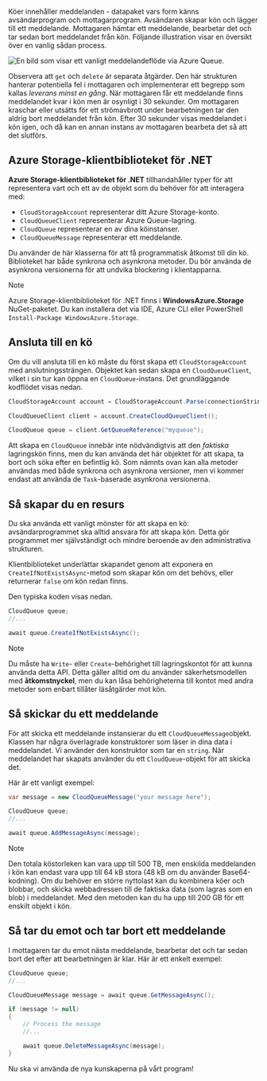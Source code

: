 Köer innehåller meddelanden - datapaket vars form känns avsändarprogram och mottagarprogram. Avsändaren skapar kön och lägger till ett meddelande. Mottagaren hämtar ett meddelande, bearbetar det och tar sedan bort meddelandet från kön. Följande illustration visar en översikt över en vanlig sådan process.

![En bild som visar ett vanligt meddelandeflöde via Azure Queue.](../media/6-message-flow.png)

Observera att `get` och `delete` är separata åtgärder. Den här strukturen hanterar potentiella fel i mottagaren och implementerar ett begrepp som kallas _leverans minst en gång_. När mottagaren får ett meddelande finns meddelandet kvar i kön men är osynligt i 30 sekunder. Om mottagaren kraschar eller utsätts för ett strömavbrott under bearbetningen tar den aldrig bort meddelandet från kön. Efter 30 sekunder visas meddelandet i kön igen, och då kan en annan instans av mottagaren bearbeta det så att det slutförs.

## <a name="the-azure-storage-client-library-for-net"></a>Azure Storage-klientbiblioteket för .NET

**Azure Storage-klientbiblioteket för .NET** tillhandahåller typer för att representera vart och ett av de objekt som du behöver för att interagera med:

- `CloudStorageAccount` representerar ditt Azure Storage-konto.
- `CloudQueueClient` representerar Azure Queue-lagring.
- `CloudQueue` representerar en av dina köinstanser.
- `CloudQueueMessage` representerar ett meddelande.

Du använder de här klasserna för att få programmatisk åtkomst till din kö. Biblioteket har både synkrona och asynkrona metoder. Du bör använda de asynkrona versionerna för att undvika blockering i klientapparna.

> [!NOTE]
> Azure Storage-klientbiblioteket för .NET finns i **WindowsAzure.Storage** NuGet-paketet. Du kan installera det via IDE, Azure CLI eller PowerShell `Install-Package WindowsAzure.Storage`.

## <a name="how-to-connect-to-a-queue"></a>Ansluta till en kö

Om du vill ansluta till en kö måste du först skapa ett `CloudStorageAccount` med anslutningssträngen. Objektet kan sedan skapa en `CloudQueueClient`, vilket i sin tur kan öppna en `CloudQueue`-instans. Det grundläggande kodflödet visas nedan.

```csharp
CloudStorageAccount account = CloudStorageAccount.Parse(connectionString);

CloudQueueClient client = account.CreateCloudQueueClient();

CloudQueue queue = client.GetQueueReference("myqueue");
```

Att skapa en `CloudQueue` innebär inte nödvändigtvis att den _faktiska_ lagringskön finns, men du kan använda det här objektet för att skapa, ta bort och söka efter en befintlig kö. Som nämnts ovan kan alla metoder användas med både synkrona och asynkrona versioner, men vi kommer endast att använda de `Task`-baserade asynkrona versionerna.

## <a name="how-to-create-a-queue"></a>Så skapar du en resurs

Du ska använda ett vanligt mönster för att skapa en kö: avsändarprogrammet ska alltid ansvara för att skapa kön. Detta gör programmet mer självständigt och mindre beroende av den administrativa strukturen. 

Klientbiblioteket underlättar skapandet genom att exponera en `CreateIfNotExistsAsync`-metod som skapar kön om det behövs, eller returnerar `false` om kön redan finns. 

Den typiska koden visas nedan.

```csharp
CloudQueue queue;
//...

await queue.CreateIfNotExistsAsync();
```

> [!NOTE]
> Du måste ha `Write`- eller `Create`-behörighet till lagringskontot för att kunna använda detta API. Detta gäller alltid om du använder säkerhetsmodellen med **åtkomstnyckel**, men du kan låsa behörigheterna till kontot med andra metoder som enbart tillåter läsåtgärder mot kön.

## <a name="how-to-send-a-message"></a>Så skickar du ett meddelande

För att skicka ett meddelande instansierar du ett `CloudQueueMessage`objekt. Klassen har några överlagrade konstruktorer som läser in dina data i meddelandet. Vi använder den konstruktor som tar en `string`. När meddelandet har skapats använder du ett `CloudQueue`-objekt för att skicka det.

Här är ett vanligt exempel:

```csharp
var message = new CloudQueueMessage("your message here");

CloudQueue queue;
//...

await queue.AddMessageAsync(message);
```

> [!NOTE]
> Den totala köstorleken kan vara upp till 500 TB, men enskilda meddelanden i kön kan endast vara upp till 64 kB stora (48 kB om du använder Base64-kodning). Om du behöver en större nyttolast kan du kombinera köer och blobbar, och skicka webbadressen till de faktiska data (som lagras som en blob) i meddelandet. Med den metoden kan du ha upp till 200 GB för ett enskilt objekt i kön.

## <a name="how-to-receive-and-delete-a-message"></a>Så tar du emot och tar bort ett meddelande

I mottagaren tar du emot nästa meddelande, bearbetar det och tar sedan bort det efter att bearbetningen är klar. Här är ett enkelt exempel:

```C#
CloudQueue queue;
//...

CloudQueueMessage message = await queue.GetMessageAsync();

if (message != null)
{
    // Process the message
    //...

    await queue.DeleteMessageAsync(message);
}
```

Nu ska vi använda de nya kunskaperna på vårt program!